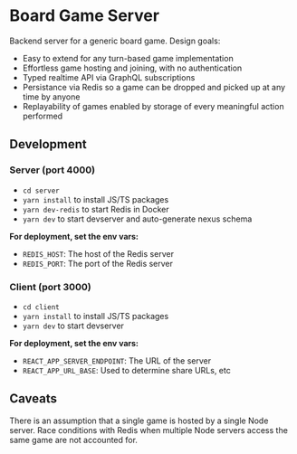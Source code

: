 # Board Game Server

Backend server for a generic board game. Design goals:

- Easy to extend for any turn-based game implementation
- Effortless game hosting and joining, with no authentication
- Typed realtime API via GraphQL subscriptions
- Persistance via Redis so a game can be dropped and picked up at any time by anyone
- Replayability of games enabled by storage of every meaningful action performed

## Development

### Server (port 4000)

- `cd server`
- `yarn install` to install JS/TS packages
- `yarn dev-redis` to start Redis in Docker
- `yarn dev` to start devserver and auto-generate nexus schema

**For deployment, set the env vars:**

- `REDIS_HOST`: The host of the Redis server
- `REDIS_PORT`: The port of the Redis server

### Client (port 3000)

- `cd client`
- `yarn install` to install JS/TS packages
- `yarn dev` to start devserver

**For deployment, set the env vars:**

- `REACT_APP_SERVER_ENDPOINT`: The URL of the server
- `REACT_APP_URL_BASE`: Used to determine share URLs, etc

## Caveats

There is an assumption that a single game is hosted by a single Node server. Race conditions with Redis when multiple Node servers access the same game are not accounted for.
